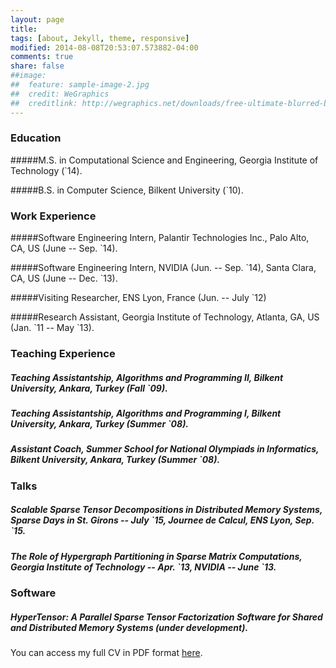 ```yaml
---
layout: page
title: 
tags: [about, Jekyll, theme, responsive]
modified: 2014-08-08T20:53:07.573882-04:00
comments: true
share: false
##image:
##  feature: sample-image-2.jpg
##  credit: WeGraphics
##  creditlink: http://wegraphics.net/downloads/free-ultimate-blurred-background-pack/
---
```


### Education

#####M.S. in Computational Science and Engineering, Georgia Institute of Technology (\`14).

#####B.S. in Computer Science, Bilkent University (\`10).

### Work Experience

#####Software Engineering Intern, Palantir Technologies Inc., Palo Alto, CA, US (June -- Sep. \`14).

#####Software Engineering Intern, NVIDIA (Jun. -- Sep. \`14), Santa Clara, CA, US (June -- Dec. \`13).

#####Visiting Researcher, ENS Lyon, France (Jun. -- July \`12)

#####Research Assistant, Georgia Institute of Technology, Atlanta, GA, US (Jan. \`11 -- May \`13).

### Teaching Experience

##### Teaching Assistantship, *Algorithms and Programming II*, Bilkent University, Ankara, Turkey (Fall \`09).

##### Teaching Assistantship, *Algorithms and Programming I*, Bilkent University, Ankara, Turkey (Summer \`08).

##### Assistant Coach, *Summer School for National Olympiads in Informatics*, Bilkent University, Ankara, Turkey (Summer \`08).

### Talks

##### Scalable Sparse Tensor Decompositions in Distributed Memory Systems, *Sparse Days in St. Girons -- July \`15, Journee de Calcul, ENS Lyon, Sep. \`15*.

##### The Role of Hypergraph Partitioning in Sparse Matrix Computations, *Georgia Institute of Technology -- Apr. \`13, NVIDIA -- June \`13*.

### Software

##### HyperTensor: A Parallel Sparse Tensor Factorization Software for Shared and Distributed Memory Systems (under development).

You can access my full CV in PDF format <a href="../docs/oguzkaya.pdf" target="_blank">here</a>.
